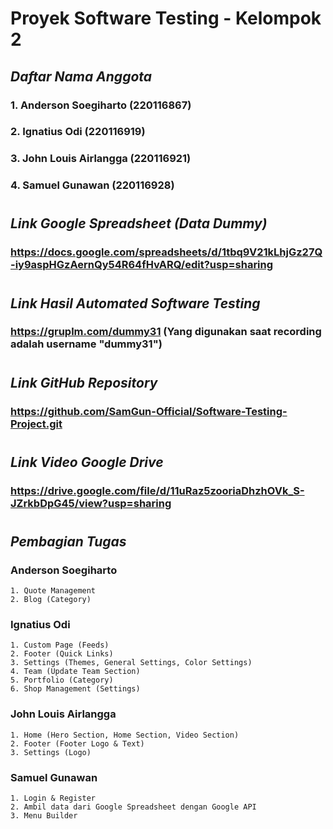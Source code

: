 # Proyek Software Testing - Kelompok 2

## _Daftar Nama Anggota_
### 1. Anderson Soegiharto (220116867)
### 2. Ignatius Odi (220116919)
### 3. John Louis Airlangga (220116921)
### 4. Samuel Gunawan (220116928)
#
## _Link Google Spreadsheet (Data Dummy)_
### https://docs.google.com/spreadsheets/d/1tbq9V21kLhjGz27Q-iy9aspHGzAernQy54R64fHvARQ/edit?usp=sharing
#
## _Link Hasil Automated Software Testing_
### https://gruplm.com/dummy31 (Yang digunakan saat recording adalah username "dummy31")
#
## _Link GitHub Repository_
### https://github.com/SamGun-Official/Software-Testing-Project.git
#
## _Link Video Google Drive_
### https://drive.google.com/file/d/11uRaz5zooriaDhzhOVk_S-JZrkbDpG45/view?usp=sharing
#
## _Pembagian Tugas_
### Anderson Soegiharto
    1. Quote Management
    2. Blog (Category)
### Ignatius Odi
    1. Custom Page (Feeds)
    2. Footer (Quick Links)
    3. Settings (Themes, General Settings, Color Settings)
    4. Team (Update Team Section)
    5. Portfolio (Category)
    6. Shop Management (Settings)
### John Louis Airlangga
    1. Home (Hero Section, Home Section, Video Section)
    2. Footer (Footer Logo & Text)
    3. Settings (Logo)
### Samuel Gunawan
    1. Login & Register
    2. Ambil data dari Google Spreadsheet dengan Google API
    3. Menu Builder
